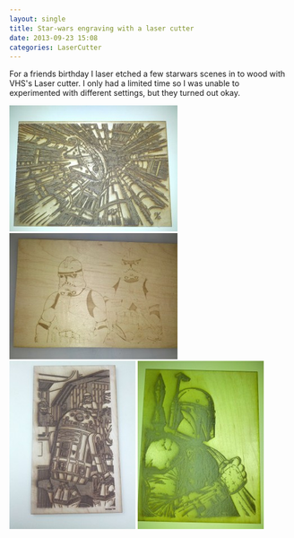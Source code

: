 ```yaml
---
layout: single
title: Star-wars engraving with a laser cutter 
date: 2013-09-23 15:08
categories: LaserCutter
---
```

For a friends birthday I laser etched a few starwars scenes in to wood with VHS's Laser cutter. I only had a limited time so I was unable to experimented with different settings, but they turned out okay.

<img class="alignnone size-medium wp-image-3485" alt="Starwars falcon" src="/public/uploads/2013/09/2013-09-20-23.16.14-300x225.jpg" width="300" height="225" />

<img class="alignnone size-medium wp-image-3486" alt="Storm troopers " src="/public/uploads/2013/09/2013-09-20-23.51.12-300x225.jpg" width="300" height="225" />

<img class="alignnone size-medium wp-image-3487" alt="R2D2" src="/public/uploads/2013/09/2013-09-20-21.50.43-225x300.jpg" width="225" height="300" />

<img class="alignnone size-medium wp-image-3484" alt="Boba fett " src="/public/uploads/2013/09/2013-09-20-22.22.53-225x300.jpg" width="225" height="300" />
